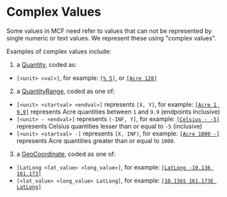 # Complex Values

Some values in MCF need refer to values that can not be represented by single
numeric or text values. We represent these using "complex values".

Examples of complex values include:
1. a [Quantity](https://datacommons.org/browser/Quantity), coded as:
 - `[<unit> <val>]`, for example: [`[% 5]`](https://datacommons.org/browser/%5), or [`[Acre 128]`](https://datacommons.org/browser/Acre128)

2. a [QuantityRange](https://datacommons.org/browser/QuantityRange), coded as one of:
 - `[<unit> <startval> <endval>]` represents `[X, Y]`, for example: [`[Acre 1 9.9]`](https://datacommons.org/browser/Acre1To9.9) represents Acre quantities between `1` and `9.9` (endpoints inclusive)
 - `[<unit> - <endval>]` represents `(-INF, Y]`, for example: [`[Celsius - -5]`](https://datacommons.org/browser/CelsiusUpto-5) represents Celsius quantities lesser than or equal to `-5` (inclusive)
 - `[<unit> <startval> -]` represents `[X, INF)`, for example: [`[Acre 1000 -]`](https://datacommons.org/browser/Acre1000Onwards) represents Acre quantities greater than or equal to `1000`.

3. a [GeoCoordinate](https://datacommons.org/browser/GeoCoordinates), coded as one of:
 - `[LatLong <lat_value> <long_value>]`, for example: [`[LatLong -10.136 161.173]`](https://datacommons.org/browser/latLong/-1013600_16117300)
 - `[<lat_value> <long_value> LatLong]`, for example: [`[10.136S 161.173E LatLong]`](https://datacommons.org/browser/latLong/-1013600_16117300)